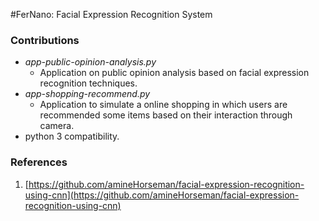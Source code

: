 #FerNano: Facial Expression Recognition System 

### Contributions
- _app-public-opinion-analysis.py_
    - Application on public opinion analysis based on facial expression recognition techniques.
- _app-shopping-recommend.py_
    - Application to simulate a online shopping in which users are recommended some items based on their interaction
    through camera.
- python 3 compatibility.

### References
1. [https://github.com/amineHorseman/facial-expression-recognition-using-cnn](https://github.com/amineHorseman/facial-expression-recognition-using-cnn)
